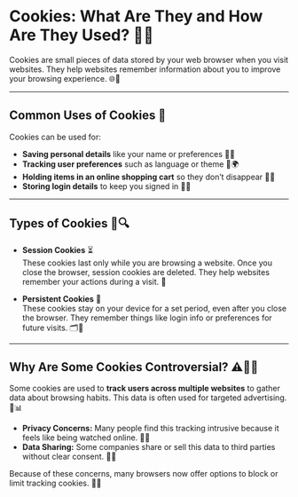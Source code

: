 # Cookies: What Are They and How Are They Used? 🍪✨

Cookies are small pieces of data stored by your web browser when you visit websites. They help websites remember information about you to improve your browsing experience. 🌐💾

---

## Common Uses of Cookies 🍩

Cookies can be used for:

- **Saving personal details** like your name or preferences 👤💡  
- **Tracking user preferences** such as language or theme 🎨🌍  
- **Holding items in an online shopping cart** so they don’t disappear 🛒✨  
- **Storing login details** to keep you signed in 🔑👀  

---

## Types of Cookies 🍪🔍

- **Session Cookies** ⏳  
  These cookies last only while you are browsing a website. Once you close the browser, session cookies are deleted. They help websites remember your actions during a visit. 🧹

- **Persistent Cookies** 📂  
  These cookies stay on your device for a set period, even after you close the browser. They remember things like login info or preferences for future visits. 🗂️📅

---

## Why Are Some Cookies Controversial? ⚠️🕵️‍♀️

Some cookies are used to **track users across multiple websites** to gather data about browsing habits. This data is often used for targeted advertising. 🎯📊

- **Privacy Concerns:** Many people find this tracking intrusive because it feels like being watched online. 👀🚫  
- **Data Sharing:** Some companies share or sell this data to third parties without clear consent. 🤝💸

Because of these concerns, many browsers now offer options to block or limit tracking cookies. 🚫🍪


